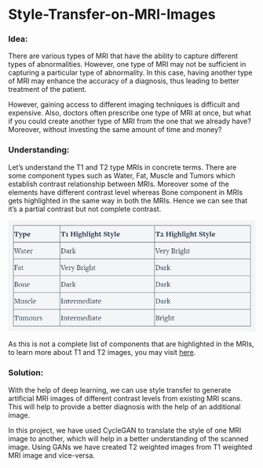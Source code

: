 ﻿# Style-Transfer-on-MRI-Images

### Idea:
There are various types of MRI that have the ability to capture different types of abnormalities. However, one type of MRI may not be sufficient in capturing a particular type of abnormality. In this case, having another type of MRI may enhance the accuracy of a diagnosis, thus leading to better treatment of the patient.

However, gaining access to different imaging techniques is difficult and expensive. Also, doctors often prescribe one type of MRI at once, but what if you could create another type of MRI from the one that we already have? Moreover, without investing the same amount of time and money?

### Understanding:
Let’s understand the T1 and T2 type MRIs in concrete terms. There are some component types such as Water, Fat, Muscle and Tumors which establish contrast relationship between MRIs. Moreover some of the elements have different contrast level whereas Bone component in MRIs gets highlighted in the same way in both the MRIs. Hence we can see that it’s a partial contrast but not complete contrast. 

![T1 vs T2 table](https://github.com/nitishpandey04/Style-Transfer-on-MRI-Images/blob/master/t1_vs_t2_table.png)

As this is not a complete list of components that are highlighted in the MRIs, to learn more about T1 and T2 images, you may visit [here](https://www.radiologymasterclass.co.uk/tutorials/mri/t1_and_t2_images).

### Solution:
With the help of deep learning, we can use style transfer to generate artificial MRI images of different contrast levels from existing MRI scans. This will help to provide a better diagnosis with the help of an additional image.

In this project, we have used CycleGAN to translate the style of one MRI image to another, which will help in a better understanding of the scanned image. Using GANs we have created T2 weighted images from T1 weighted MRI image and vice-versa.

